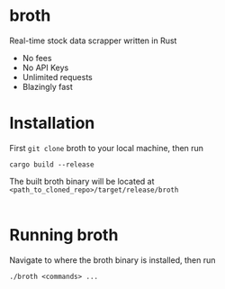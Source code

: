 # broth
Real-time stock data scrapper written in Rust
* No fees
* No API Keys
* Unlimited requests
* Blazingly fast

# Installation
First `git clone` broth to your local machine, then run

```
cargo build --release
```

The built broth binary will be located at `<path_to_cloned_repo>/target/release/broth` 
<br><br>


# Running broth
Navigate to where the broth binary is installed, then run

```
./broth <commands> ...
```

